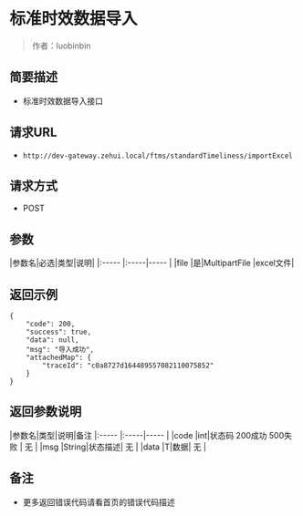 # 标准时效数据导入

> 作者：luobinbin

## 简要描述

- 标准时效数据导入接口

## 请求URL
- `http://dev-gateway.zehui.local/ftms/standardTimeliness/importExcel`
  
## 请求方式
- POST


## 参数

|参数名|必选|类型|说明|
|:-----  |:-----|-----        |
|file |是|MultipartFile   |excel文件|

## 返回示例 

```
{
    "code": 200,
    "success": true,
    "data": null,
    "msg": "导入成功",
    "attachedMap": {
        "traceId": "c0a8727d164489557082110075852"
    }
}
```

## 返回参数说明 

|参数名|类型|说明|备注
|:-----  |:-----|-----                  |
|code  |int|状态码  200成功   500失败 |  无  |
|msg  |String|状态描述|        无   |
|data  |T|数据|     无  |

## 备注 

- 更多返回错误代码请看首页的错误代码描述